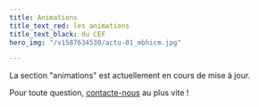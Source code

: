 ```yaml
---
title: Animations
title_text_red: les animations
title_text_black: du CEF
hero_img: "/v1587634530/actu-01_mbhicm.jpg"

---
```

La section "animations" est actuellement en cours de mise à jour.

Pour toute question, [contacte-nous](/contact/) au plus vite ! 